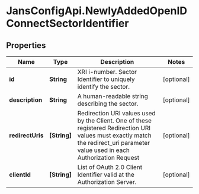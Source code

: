 # JansConfigApi.NewlyAddedOpenIDConnectSectorIdentifier

## Properties

Name | Type | Description | Notes
------------ | ------------- | ------------- | -------------
**id** | **String** | XRI i-number. Sector Identifier to uniquely identify the sector. | [optional] 
**description** | **String** | A human-readable string describing the sector. | [optional] 
**redirectUris** | **[String]** | Redirection URI values used by the Client. One of these registered Redirection URI values must exactly match the redirect_uri parameter value used in each Authorization Request | [optional] 
**clientId** | **[String]** | List of OAuth 2.0 Client Identifier valid at the Authorization Server. | [optional] 


